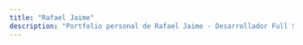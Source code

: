 ```yaml
---
title: "Rafael Jaime"
description: "Portfolio personal de Rafael Jaime - Desarrollador Full Stack e Ingeniero de Software"
---
```

